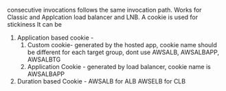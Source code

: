 consecutive invocations follows the same invocation path.
Works for Classic and Applcation load balancer and LNB.
A cookie is used for stickiness
It can be
1. Application based cookie -
	1. Custom cookie- generated by the hosted app, cookie name should be different for each target group, dont use AWSALB, AWSALBAPP, AWSALBTG
	2. Application Cookie - generated by load balancer, cookie name is AWSALBAPP
2. Duration based Cookie  - AWSALB for ALB AWSELB for CLB

